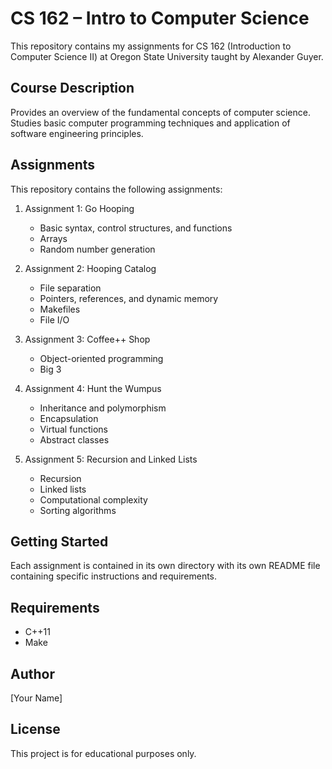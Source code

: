 # CS 162 – Intro to Computer Science

This repository contains my assignments for CS 162 (Introduction to Computer Science II) at Oregon State University taught by Alexander Guyer.

## Course Description
Provides an overview of the fundamental concepts of computer science. Studies basic computer programming techniques and application of software engineering principles.

## Assignments
This repository contains the following assignments:

1. Assignment 1: Go Hooping
   - Basic syntax, control structures, and functions
   - Arrays
   - Random number generation

2. Assignment 2: Hooping Catalog
   - File separation
   - Pointers, references, and dynamic memory
   - Makefiles
   - File I/O

3. Assignment 3: Coffee++ Shop
   - Object-oriented programming
   - Big 3

4. Assignment 4: Hunt the Wumpus
   - Inheritance and polymorphism
   - Encapsulation
   - Virtual functions
   - Abstract classes

5. Assignment 5: Recursion and Linked Lists
   - Recursion
   - Linked lists
   - Computational complexity
   - Sorting algorithms

## Getting Started
Each assignment is contained in its own directory with its own README file containing specific instructions and requirements.

## Requirements
- C++11
- Make

## Author
[Your Name]

## License
This project is for educational purposes only.

